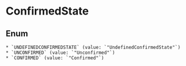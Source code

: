 # ConfirmedState

## Enum

    * `UNDEFINEDCONFIRMEDSTATE` (value: `"UndefinedConfirmedState"`)
    * `UNCONFIRMED` (value: `"Unconfirmed"`)
    * `CONFIRMED` (value: `"Confirmed"`)

